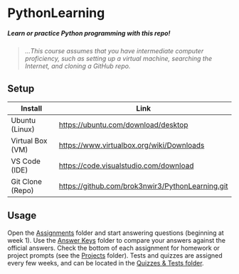 # PythonLearning
##### Learn or practice Python programming with this repo!
> _...This course assumes that you have intermediate computer proficiency, such as setting up a virtual machine, searching the Internet, and cloning a GitHub repo._

## Setup

| Install | Link |
| ------ | ------ |
| Ubuntu (Linux) | https://ubuntu.com/download/desktop |
| Virtual Box (VM) | https://www.virtualbox.org/wiki/Downloads |
| VS Code (IDE) | https://code.visualstudio.com/download |
| Git Clone (Repo) | https://github.com/brok3nwir3/PythonLearning.git |

## Usage
Open the <ins>Assignments</ins> folder and start answering questions (beginning at week 1). Use the <ins>Answer Keys</ins> folder to compare your answers against the official answers. Check the bottom of each assignment for homework or project prompts (see the <ins>Projects</ins> folder). Tests and quizzes are assigned every few weeks, and can be located in the <ins>Quizzes & Tests folder</ins>.